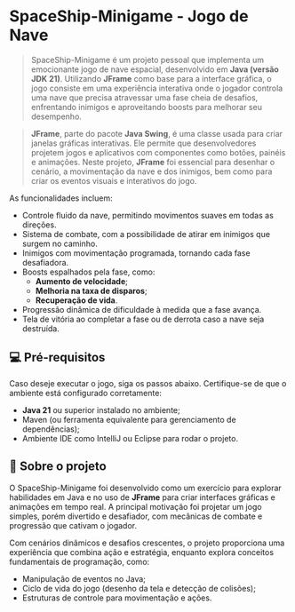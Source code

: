 # SpaceShip-Minigame - Jogo de Nave

> SpaceShip-Minigame é um projeto pessoal que implementa um emocionante jogo de nave espacial, desenvolvido em **Java (versão JDK 21)**. Utilizando **JFrame** como base para a interface gráfica, o jogo consiste em uma experiência interativa onde o jogador controla uma nave que precisa atravessar uma fase cheia de desafios, enfrentando inimigos e aproveitando boosts para melhorar seu desempenho.

> **JFrame**, parte do pacote **Java Swing**, é uma classe usada para criar janelas gráficas interativas. Ele permite que desenvolvedores projetem jogos e aplicativos com componentes como botões, painéis e animações. Neste projeto, **JFrame** foi essencial para desenhar o cenário, a movimentação da nave e dos inimigos, bem como para criar os eventos visuais e interativos do jogo.

As funcionalidades incluem:
- Controle fluido da nave, permitindo movimentos suaves em todas as direções.
- Sistema de combate, com a possibilidade de atirar em inimigos que surgem no caminho.
- Inimigos com movimentação programada, tornando cada fase desafiadora.
- Boosts espalhados pela fase, como:
  - **Aumento de velocidade**;
  - **Melhoria na taxa de disparos**;
  - **Recuperação de vida**.
- Progressão dinâmica de dificuldade à medida que a fase avança.
- Tela de vitória ao completar a fase ou de derrota caso a nave seja destruída.

## 💻 Pré-requisitos

Caso deseje executar o jogo, siga os passos abaixo. Certifique-se de que o ambiente está configurado corretamente:

- **Java 21** ou superior instalado no ambiente;
- Maven (ou ferramenta equivalente para gerenciamento de dependências);
- Ambiente IDE como IntelliJ ou Eclipse para rodar o projeto.

## 🚀 Sobre o projeto

O SpaceShip-Minigame foi desenvolvido como um exercício para explorar habilidades em Java e no uso de **JFrame** para criar interfaces gráficas e animações em tempo real. A principal motivação foi projetar um jogo simples, porém divertido e desafiador, com mecânicas de combate e progressão que cativam o jogador.

Com cenários dinâmicos e desafios crescentes, o projeto proporciona uma experiência que combina ação e estratégia, enquanto explora conceitos fundamentais de programação, como:
- Manipulação de eventos no Java;
- Ciclo de vida do jogo (desenho da tela e detecção de colisões);
- Estruturas de controle para movimentação e ações.
